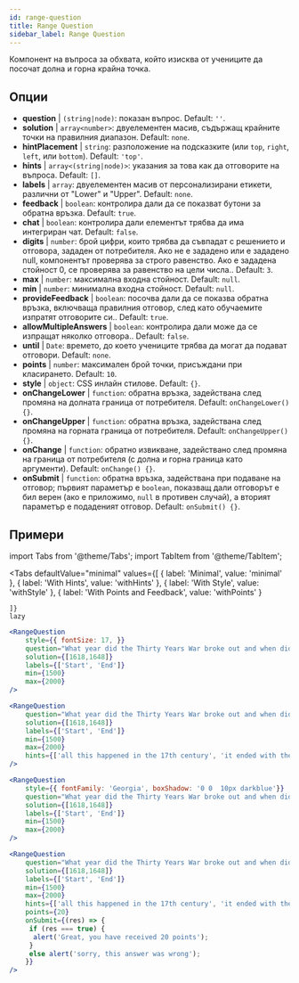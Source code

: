 ```yaml
---
id: range-question
title: Range Question
sidebar_label: Range Question
---
```


Компонент на въпроса за обхвата, който изисква от учениците да посочат долна и горна крайна точка.

## Опции

* __question__ | `(string|node)`: показан въпрос. Default: `''`.
* __solution__ | `array<number>`: двуелементен масив, съдържащ крайните точки на правилния диапазон. Default: `none`.
* __hintPlacement__ | `string`: разположение на подсказките (или `top`, `right`, `left`, или `bottom`). Default: `'top'`.
* __hints__ | `array<(string|node)>`: указания за това как да отговорите на въпроса. Default: `[]`.
* __labels__ | `array`: двуелементен масив от персонализирани етикети, различни от "Lower" и "Upper". Default: `none`.
* __feedback__ | `boolean`: контролира дали да се показват бутони за обратна връзка. Default: `true`.
* __chat__ | `boolean`: контролира дали елементът трябва да има интегриран чат. Default: `false`.
* __digits__ | `number`: брой цифри, които трябва да съвпадат с решението и отговора, зададен от потребителя. Ако не е зададено или е зададено null, компонентът проверява за строго равенство. Ако е зададена стойност 0, се проверява за равенство на цели числа.. Default: `3`.
* __max__ | `number`: максимална входна стойност. Default: `null`.
* __min__ | `number`: минимална входна стойност. Default: `null`.
* __provideFeedback__ | `boolean`: посочва дали да се показва обратна връзка, включваща правилния отговор, след като обучаемите изпратят отговорите си.. Default: `true`.
* __allowMultipleAnswers__ | `boolean`: контролира дали може да се изпращат няколко отговора.. Default: `false`.
* __until__ | `Date`: времето, до което учениците трябва да могат да подават отговори. Default: `none`.
* __points__ | `number`: максимален брой точки, присъждани при класирането. Default: `10`.
* __style__ | `object`: CSS инлайн стилове. Default: `{}`.
* __onChangeLower__ | `function`: обратна връзка, задействана след промяна на долната граница от потребителя. Default: `onChangeLower() {}`.
* __onChangeUpper__ | `function`: обратна връзка, задействана след промяна на горната граница от потребителя. Default: `onChangeUpper() {}`.
* __onChange__ | `function`: обратно извикване, задействано след промяна на граница от потребителя (с долна и горна граница като аргументи). Default: `onChange() {}`.
* __onSubmit__ | `function`: обратна връзка, задействана при подаване на отговор; първият параметър е `boolean`, показващ дали отговорът е бил верен (ако е приложимо, `null` в противен случай), а вторият параметър е подаденият отговор. Default: `onSubmit() {}`.


## Примери

import Tabs from '@theme/Tabs';
import TabItem from '@theme/TabItem';

<Tabs
    defaultValue="minimal"
    values={[
        { label: 'Minimal', value: 'minimal' },
        { label: 'With Hints', value: 'withHints' },
        { label: 'With Style', value: 'withStyle' },
        { label: 'With Points and Feedback', value: 'withPoints' }
        
    ]}
    lazy
>

<TabItem value="minimal">

```jsx live
<RangeQuestion
    style={{ fontSize: 17, }}
    question="What year did the Thirty Years War broke out and when did it?"
    solution={[1618,1648]}
    labels={['Start', 'End']}
    min={1500}
    max={2000}
/>
```

</TabItem>

<TabItem value="withHints">

```jsx live
<RangeQuestion
    question="What year did the Thirty Years War broke out and when did it?"
    solution={[1618,1648]}
    labels={['Start', 'End']}
    min={1500}
    max={2000}
    hints={['all this happened in the 17th century', 'it ended with the Peace of Westphalia in 1648']}
/>
```

</TabItem>

<TabItem value="withStyle">

```jsx live
<RangeQuestion
    style={{ fontFamily: 'Georgia', boxShadow: '0 0  10px darkblue'}}
    question="What year did the Thirty Years War broke out and when did it?"
    solution={[1618,1648]}
    labels={['Start', 'End']}
    min={1500}
    max={2000}
/>
```

</TabItem>

<TabItem value="withPoints">

```jsx live
<RangeQuestion
    question="What year did the Thirty Years War broke out and when did it?"
    solution={[1618,1648]}
    labels={['Start', 'End']}
    min={1500}
    max={2000}
    hints={['all this happened in the 17th century', 'it ended with the Peace of Westphalia in 1648']}
    points={20}
    onSubmit={(res) => {
     if (res === true) {
      alert('Great, you have received 20 points');
     }
     else alert('sorry, this answer was wrong');
    }}
/>
```

</TabItem>

</Tabs>

